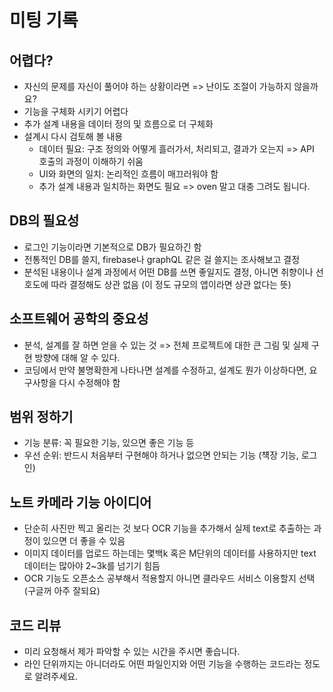 # 미팅 기록

## 어렵다?

- 자신의 문제를 자신이 풀어야 하는 상황이라면 => 난이도 조절이 가능하지 않을까요?
- 기능을 구체화 시키기 어렵다
- 추가 설계 내용을 데이터 정의 및 흐름으로 더 구체화
- 설계시 다시 검토해 볼 내용
  - 데이터 필요: 구조 정의와 어떻게 흘러가서, 처리되고, 결과가 오는지 => API 호출의 과정이 이해하기 쉬움
  - UI와 화면의 일치: 논리적인 흐름이 매끄러워야 함
  - 추가 설계 내용과 일치하는 화면도 필요 => oven 말고 대충 그려도 됩니다.

## DB의 필요성

- 로그인 기능이라면 기본적으로 DB가 필요하긴 함
- 전통적인 DB를 쓸지, firebase나 graphQL 같은 걸 쓸지는 조사해보고 결정
- 분석된 내용이나 설계 과정에서 어떤 DB를 쓰면 좋일지도 결정, 아니면 취향이나 선호도에 따라 결정해도 상관 없음 (이 정도 규모의 앱이라면 상관 없다는 뜻)

## 소프트웨어 공학의 중요성

- 분석, 설계를 잘 하면 얻을 수 있는 것 => 전체 프로젝트에 대한 큰 그림 및 실제 구현 방향에 대해 알 수 있다.
- 코딩에서 만약 불명확한게 나타나면 설계를 수정하고, 설계도 뭔가 이상하다면, 요구사항을 다시 수정해야 함

## 범위 정하기

- 기능 분류: 꼭 필요한 기능, 있으면 좋은 기능 등
- 우선 순위: 반드시 처음부터 구현해야 하거나 없으면 안되는 기능 (챽장 기능, 로그인)

## 노트 카메라 기능 아이디어

- 단순히 사진만 찍고 올리는 것 보다 OCR 기능을 추가해서 실제 text로 추출하는 과정이 있으면 더 좋을 수 있음
- 이미지 데이터를 업로드 하는데는 몇백k 혹은 M단위의 데이터를 사용하지만 text 데이터는 많아야 2~3k를 넘기기 힘듬
- OCR 기능도 오픈소스 공부해서 적용할지 아니면 클라우드 서비스 이용할지 선택 (구글꺼 아주 잘되요)

## 코드 리뷰

- 미리 요청해서 제가 파악할 수 있는 시간을 주시면 좋습니다.
- 라인 단위까지는 아니더라도 어떤 파일인지와 어떤 기능을 수행하는 코드라는 정도로 알려주세요.